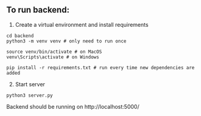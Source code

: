 ## To run backend:

1. Create a virtual environment and install requirements

```
cd backend
python3 -m venv venv # only need to run once

source venv/bin/activate # on MacOS
venv\Scripts\activate # on Windows

pip install -r requirements.txt # run every time new dependencies are added
```

2. Start server

```
python3 server.py
```

Backend should be running on http://localhost:5000/
